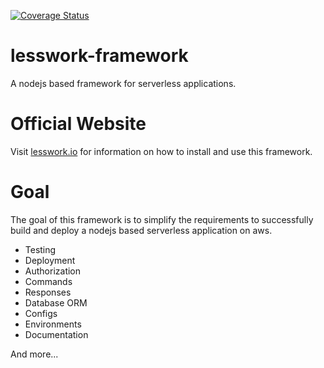 [![Coverage Status](https://coveralls.io/repos/github/lessworkjs/framework/badge.svg?branch=master)](https://coveralls.io/github/lessworkjs/framework?branch=master)

# lesswork-framework
A nodejs based framework for serverless applications.

# Official Website
Visit [lesswork.io](https://lesswork.io) for information on how to install and use this framework.

# Goal
The goal of this framework is to simplify the requirements to successfully build and deploy a nodejs based serverless application on aws.

* Testing
* Deployment
* Authorization
* Commands
* Responses 
* Database ORM
* Configs
* Environments
* Documentation

And more...